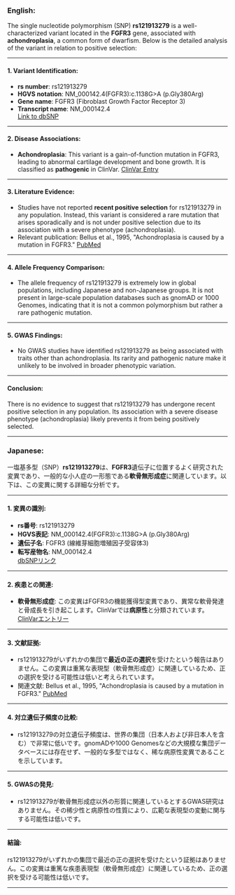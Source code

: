 ### English:
The single nucleotide polymorphism (SNP) **rs121913279** is a well-characterized variant located in the **FGFR3** gene, associated with **achondroplasia**, a common form of dwarfism. Below is the detailed analysis of the variant in relation to positive selection:

---

#### 1. **Variant Identification**:
- **rs number**: rs121913279
- **HGVS notation**: NM_000142.4(FGFR3):c.1138G>A (p.Gly380Arg)
- **Gene name**: FGFR3 (Fibroblast Growth Factor Receptor 3)
- **Transcript name**: NM_000142.4  
  [Link to dbSNP](https://www.ncbi.nlm.nih.gov/snp/rs121913279)

---

#### 2. **Disease Associations**:
- **Achondroplasia**: This variant is a gain-of-function mutation in FGFR3, leading to abnormal cartilage development and bone growth. It is classified as **pathogenic** in ClinVar.
  [ClinVar Entry](https://www.ncbi.nlm.nih.gov/clinvar/variation/1201/)

---

#### 3. **Literature Evidence**:
- Studies have not reported **recent positive selection** for rs121913279 in any population. Instead, this variant is considered a rare mutation that arises sporadically and is not under positive selection due to its association with a severe phenotype (achondroplasia).  
- Relevant publication: Bellus et al., 1995, "Achondroplasia is caused by a mutation in FGFR3." [PubMed](https://pubmed.ncbi.nlm.nih.gov/7485157/)

---

#### 4. **Allele Frequency Comparison**:
- The allele frequency of rs121913279 is extremely low in global populations, including Japanese and non-Japanese groups. It is not present in large-scale population databases such as gnomAD or 1000 Genomes, indicating that it is not a common polymorphism but rather a rare pathogenic mutation.

---

#### 5. **GWAS Findings**:
- No GWAS studies have identified rs121913279 as being associated with traits other than achondroplasia. Its rarity and pathogenic nature make it unlikely to be involved in broader phenotypic variation.

---

#### **Conclusion**:
There is no evidence to suggest that rs121913279 has undergone recent positive selection in any population. Its association with a severe disease phenotype (achondroplasia) likely prevents it from being positively selected.

---

### Japanese:
一塩基多型（SNP）**rs121913279**は、**FGFR3**遺伝子に位置するよく研究された変異であり、一般的な小人症の一形態である**軟骨無形成症**に関連しています。以下は、この変異に関する詳細な分析です。

---

#### 1. **変異の識別**:
- **rs番号**: rs121913279
- **HGVS表記**: NM_000142.4(FGFR3):c.1138G>A (p.Gly380Arg)
- **遺伝子名**: FGFR3 (線維芽細胞増殖因子受容体3)
- **転写産物名**: NM_000142.4  
  [dbSNPリンク](https://www.ncbi.nlm.nih.gov/snp/rs121913279)

---

#### 2. **疾患との関連**:
- **軟骨無形成症**: この変異はFGFR3の機能獲得型変異であり、異常な軟骨発達と骨成長を引き起こします。ClinVarでは**病原性**と分類されています。
  [ClinVarエントリー](https://www.ncbi.nlm.nih.gov/clinvar/variation/1201/)

---

#### 3. **文献証拠**:
- rs121913279がいずれかの集団で**最近の正の選択**を受けたという報告はありません。この変異は重篤な表現型（軟骨無形成症）に関連しているため、正の選択を受ける可能性は低いと考えられています。  
- 関連文献: Bellus et al., 1995, "Achondroplasia is caused by a mutation in FGFR3." [PubMed](https://pubmed.ncbi.nlm.nih.gov/7485157/)

---

#### 4. **対立遺伝子頻度の比較**:
- rs121913279の対立遺伝子頻度は、世界の集団（日本人および非日本人を含む）で非常に低いです。gnomADや1000 Genomesなどの大規模な集団データベースには存在せず、一般的な多型ではなく、稀な病原性変異であることを示しています。

---

#### 5. **GWASの発見**:
- rs121913279が軟骨無形成症以外の形質に関連しているとするGWAS研究はありません。その稀少性と病原性の性質により、広範な表現型の変動に関与する可能性は低いです。

---

#### **結論**:
rs121913279がいずれかの集団で最近の正の選択を受けたという証拠はありません。この変異は重篤な疾患表現型（軟骨無形成症）に関連しているため、正の選択を受ける可能性は低いです。

---